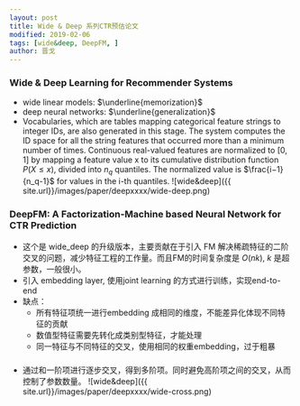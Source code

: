 ```yaml
---
layout: post
title: Wide & Deep 系列CTR预估论文
modified: 2019-02-06
tags: [wide&deep, DeepFM, ]
author: 晋戈
---
```


### Wide & Deep Learning for Recommender Systems
+ wide linear models:  $\underline{memorization}$
+ deep neural networks: $\underline{generalization}$
+ Vocabularies, which are tables mapping categorical feature strings to integer IDs, are also generated in this stage.
The system computes the ID space for all the string features
that occurred more than a minimum number of times. Continuous real-valued features are normalized to $[0, 1]$ by mapping a feature value x to its cumulative distribution function
$P(X \leq x)$, divided into $n_q$ quantiles. The normalized value
is $\frac{i−1}{n_q-1}$ for values in the i-th quantiles. 
![wide&deep]({{ site.url}}/images/paper/deepxxxx/wide-deep.png)

### DeepFM: A Factorization-Machine based Neural Network for CTR Prediction
+ 这个是 wide_deep 的升级版本，主要贡献在于引入 FM 解决稀疏特征的二阶交叉的问题，减少特征工程的工作量。而且FM的时间复杂度是 $O(nk)$, $k$ 是超参数，一般很小。
+ 引入 embedding layer, 使用joint learning 的方式进行训练，实现end-to-end
+ 缺点：
    * 所有特征项统一进行embedding 成相同的维度，不能差异化体现不同特征的贡献
    * 数值型特征需要先转化成类别型特征，才能处理
    * 同一特征与不同特征的交叉，使用相同的权重embedding，过于粗暴

### 
+ 通过和一阶项进行逐步交叉，得到多阶项。同时避免高阶项之间的交叉，从而控制了参数数量。
![wide&deep]({{ site.url}}/images/paper/deepxxxx/wide-cross.png)


